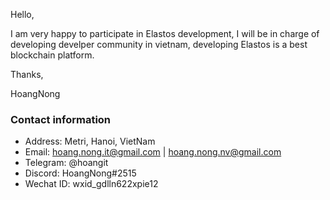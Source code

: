 Hello,

I am very happy to participate in Elastos development, I will be in charge of developing develper community in vietnam, developing Elastos is a best blockchain platform.

Thanks,

HoangNong
### Contact information
- Address: Metri, Hanoi, VietNam
- Email: hoang.nong.it@gmail.com | hoang.nong.nv@gmail.com
- Telegram: @hoangit
- Discord: HoangNong#2515
- Wechat ID: wxid_gdlln622xpie12
